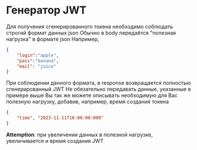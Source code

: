# Генератор JWT
Для получения сгенерированного токена необходимо соблюдать строгий формат данных json
Обычно в body передаётся "полезная нагрузка" в формате json
Например,
```json
{
	"login":"apple",
	"pass":"banana",
	"mail": "juice"
}
```
При соблюдении данного формата, в response возвращается полностью сгенерированный JWT
Не обязательно передавать данные, указанные в примере выше
Вы так же можете описывать необходимую для Вас полезную нагрузку, добавив, например, время создания токена
```json
{
	"time", "2023-11-11T16:00:00:000"
}
```
**Attemption**: при увеличении данных в полезной нагрузке, увеличивается и время создания JWT